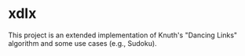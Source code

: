 xdlx
====

This project is an extended implementation of Knuth's "Dancing Links" algorithm and some use cases (e.g., Sudoku).
